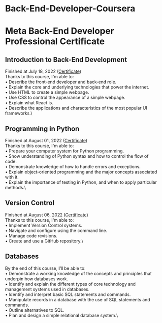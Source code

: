 # Back-End-Developer-Coursera
# Meta Back-End Developer Professional Certificate

## Introduction to Back-End Development
Finished at July 18, 2022 (<a href="https://www.coursera.org/account/accomplishments/certificate/GKXDNRKJYE3C">Certificate</a>)\
Thanks to this course, I'm able to:\
•	Describe the front-end developer and back-end role.\
•	Explain the core and underlying technologies that power the internet.\
•	Use HTML to create a simple webpage.\
•	Use CSS to control the appearance of a simple webpage.\
•	Explain what React is.\
•	Describe the applications and characteristics of the most popular UI frameworks.\

## Programming in Python
Finished at August 01, 2022 (<a href="https://www.coursera.org/account/accomplishments/certificate/QYDXWJ2BQ63A">Certificate</a>)\
Thanks to this course, I'm able to:\
•	Prepare your computer system for Python programming.\
•	Show understanding of Python syntax and how to control the flow of code.\
•	Demonstrate knowledge of how to handle errors and exceptions.\
•	Explain object-oriented programming and the major concepts associated with it.\
•	Explain the importance of testing in Python, and when to apply particular methods.\

## Version Control
Finished at August 06, 2022 (<a href="https://www.coursera.org/account/accomplishments/certificate/3GD49GN5AAD9">Certificate</a>)\
Thanks to this course, I'm able to:\
•	Implement Version Control systems.\
•	Navigate and configure using the command line.\
•	Manage code revisions.\
•	Create and use a GitHub repository.\

## Databases
By the end of this course, I’ll be able to:\
•	Demonstrate a working knowledge of the concepts and principles that underpin how databases work.\
•	Identify and explain the different types of core technology and management systems used in databases.\
•	Identify and interpret basic SQL statements and commands.\
•	Manipulate records in a database with the use of SQL statements and commands.\
•	Outline alternatives to SQL.\
•	Plan and design a simple relational database system.\